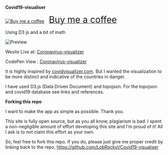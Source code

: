 **Covid19-visualiser**
<html>
<link href="https://fonts.googleapis.com/css?family=Cookie" rel="stylesheet"><a class="bmc-button" target="_blank" href="https://www.buymeacoffee.com/lobrockyl"><img src="https://cdn.buymeacoffee.com/buttons/bmc-new-btn-logo.svg" alt="Buy me a coffee"><span style="margin-left:15px;font-size:28px !important;">Buy me a coffee</span></a>
</html>


Using D3 js and a bit of math

![Preview](website.gif)

Wesite Live at: [Coronavirus-visualizer](https://coronavirus-visualizer.000webhostapp.com/dist/index.html)

CodePen View : [Coronavirus-visualizer](https://codepen.io/lobrockyl/full/mdeRNbG)

It is highly inspired by [covidvisualizer.com](https://www.covidvisualizer.com/). But I wanted the visualization to be more distinct and indicative of the countries in danger. 

I have used D3.js (Data Driven Document) and topojson. For the topojson and covid19 database see links and references.

**Forking this repo**

I want to make the app as simple as possible. Thank you.

This site is fully open source, but as you all know, plagiarism is bad. I spent a non-negligible amount of effort developing this site and I'm proud of it! All I ask is to not claim this effort as your own.

So, feel free to fork this repo. If you do, please just give me proper credit by linking back to the repo, 
https://github.com/LobRockyl/Covid19-visualiser

